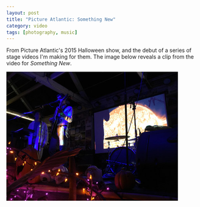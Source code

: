 ```yaml
---
layout: post
title: "Picture Atlantic: Something New"
category: video
tags: [photography, music]
---
```


From Picture Atlantic's 2015 Halloween show, and the debut of a series of stage videos I'm making for them. The image below reveals a clip from the video for *Something New*. 

[![](/assets/pa-smthnew_.jpg)](/assets/pa-smthnew.jpg)
